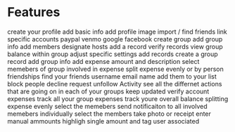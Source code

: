 # Features
create your profile
    add basic info
    add profile image
    import / find friends
link specific accounts
    paypal
    venmo
    google
    facebook
create group
    add group info
    add members
    designate hosts
    add a record
    verify records
    view group balance within group
    adjust specific settings
add records
    create a group record
    add group info
    add expense amount and description
    select memebers of group involved in expense
    split expense evenly or by person
friendships
    find your friends
        username
        email
        name
    add them to your list
    block people
    decline request
    unfollow
Activity
    see all the differnet actions that are going on in each of your groups
    keep updated 
    verify account expenses 
    track all your group expenses
    track youre overall balance 
splitting expense
    evenly
        select the memebers 
        send notificaiton to all involved memebers
    individually
        select the members
        take photo or receipt
        enter manual ammounts
        highligh single amount and tag user associated


